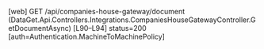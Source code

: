 [web] GET /api/companies-house-gateway/document  (DataGet.Api.Controllers.Integrations.CompaniesHouseGatewayController.GetDocumentAsync)  [L90–L94] status=200 [auth=Authentication.MachineToMachinePolicy]

